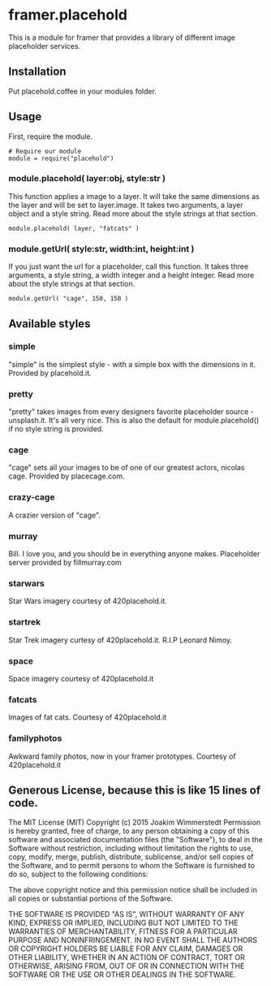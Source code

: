 # framer.placehold
This is a module for framer that provides a library of different image placeholder services.

## Installation
Put placehold.coffee in your modules folder.

## Usage
First, require the module.
````
# Require our module
module = require("placehold")
````

### module.placehold( layer:obj, style:str )
This function applies a image to a layer. It will take the same dimensions as the layer and will be set to layer.image. It takes two arguments, a layer object and a style string. Read more about the style strings at that section. 

````
module.placehold( layer, "fatcats" )
````

### module.getUrl( style:str, width:int, height:int )
If you just want the url for a placeholder, call this function. It takes three arguments, a style string, a width integer and a height integer. Read more about the style strings at that section.

````
module.getUrl( "cage", 150, 150 )
````

## Available styles
### simple
"simple" is the simplest style - with a simple box with the dimensions in it. Provided by placehold.it.

### pretty
"pretty" takes images from every designers favorite placeholder source - unsplash.it. It's all very nice. This is also the default for module.placehold() if no style string is provided.

### cage
"cage" sets all your images to be of one of our greatest actors, nicolas cage. Provided by placecage.com.

### crazy-cage
A crazier version of "cage". 

### murray
Bill.  I love you, and you should be in everything anyone makes. Placeholder server provided by fillmurray.com

### starwars
Star Wars imagery courtesy of 420placehold.it.

### startrek
Star Trek imagery curtesy of 420placehold.it. R.I.P Leonard Nimoy.

### space
Space imagery courtesy of 420placehold.it

### fatcats
Images of fat cats. Courtesy of 420placehold.it

### familyphotos
Awkward family photos, now in your framer prototypes. Courtesy of 420placehold.it

## Generous License, because this is like 15 lines of code.
The MIT License (MIT)
Copyright (c) 2015 Joakim Wimmerstedt
Permission is hereby granted, free of charge, to any person obtaining a copy
of this software and associated documentation files (the "Software"), to deal
in the Software without restriction, including without limitation the rights
to use, copy, modify, merge, publish, distribute, sublicense, and/or sell
copies of the Software, and to permit persons to whom the Software is
furnished to do so, subject to the following conditions:

The above copyright notice and this permission notice shall be included in
all copies or substantial portions of the Software.

THE SOFTWARE IS PROVIDED "AS IS", WITHOUT WARRANTY OF ANY KIND, EXPRESS OR
IMPLIED, INCLUDING BUT NOT LIMITED TO THE WARRANTIES OF MERCHANTABILITY,
FITNESS FOR A PARTICULAR PURPOSE AND NONINFRINGEMENT. IN NO EVENT SHALL THE
AUTHORS OR COPYRIGHT HOLDERS BE LIABLE FOR ANY CLAIM, DAMAGES OR OTHER
LIABILITY, WHETHER IN AN ACTION OF CONTRACT, TORT OR OTHERWISE, ARISING FROM,
OUT OF OR IN CONNECTION WITH THE SOFTWARE OR THE USE OR OTHER DEALINGS IN
THE SOFTWARE.
